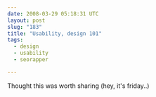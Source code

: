 ```yaml
---
date: 2008-03-29 05:18:31 UTC
layout: post
slug: "183"
title: "Usability, design 101"
tags:
  - design
  - usability
  - seorapper

---
```

<p>Thought this was worth sharing (hey, it's friday..)</p>

<object width="425" height="355"><param name="movie" value="http://www.youtube.com/v/a0qMe7Z3EYg&hl=en"></param><param name="wmode" value="transparent"></param><embed src="http://www.youtube.com/v/a0qMe7Z3EYg&hl=en" type="application/x-shockwave-flash" wmode="transparent" width="425" height="355"></embed></object>
